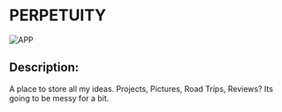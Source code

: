 # PERPETUITY
![APP](https://imgur.com/a/6rcPTF1)
## Description:
A place to store all my ideas. Projects, Pictures, Road Trips, Reviews? Its going to be messy for a bit. 


